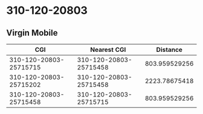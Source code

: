 # 310-120-20803
## Virgin Mobile


| CGI | Nearest CGI | Distance |
|-----|-------------|----------|
| 310-120-20803-25715715 | 310-120-20803-25715458 | 803.959529256 |
| 310-120-20803-25715202 | 310-120-20803-25715458 | 2223.78675418 |
| 310-120-20803-25715458 | 310-120-20803-25715715 | 803.959529256 |

